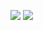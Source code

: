 <a href="https://codeclimate.com/github/roksana-z/frontend-project-lvl3/maintainability"><img src="https://api.codeclimate.com/v1/badges/016f731758e31401d413/maintainability" /></a>
<a href="https://codeclimate.com/github/roksana-z/frontend-project-lvl3/test_coverage"><img src="https://api.codeclimate.com/v1/badges/016f731758e31401d413/test_coverage" /></a>
